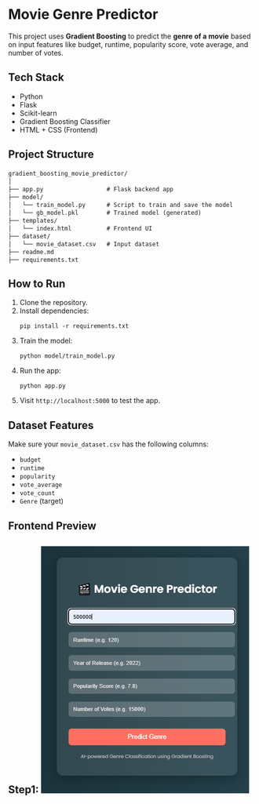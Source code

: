 #  Movie Genre Predictor

This project uses **Gradient Boosting** to predict the **genre of a movie** based on input features like budget, runtime, popularity score, vote average, and number of votes.

##  Tech Stack

- Python
- Flask
- Scikit-learn
- Gradient Boosting Classifier
- HTML + CSS (Frontend)

##  Project Structure

```
gradient_boosting_movie_predictor/
│
├── app.py                  # Flask backend app
├── model/
│   └── train_model.py      # Script to train and save the model
│   └── gb_model.pkl        # Trained model (generated)
├── templates/
│   └── index.html          # Frontend UI
├── dataset/
│   └── movie_dataset.csv   # Input dataset
├── readme.md
├── requirements.txt
```

##  How to Run

1. Clone the repository.
2. Install dependencies:
   ```
   pip install -r requirements.txt
   ```
3. Train the model:
   ```
   python model/train_model.py
   ```
4. Run the app:
   ```
   python app.py
   ```
5. Visit `http://localhost:5000` to test the app.

##  Dataset Features

Make sure your `movie_dataset.csv` has the following columns:

- `budget`
- `runtime`
- `popularity`
- `vote_average`
- `vote_count`
- `Genre` (target)

##  Frontend Preview

Step1:
![alt text](image.png)
---





